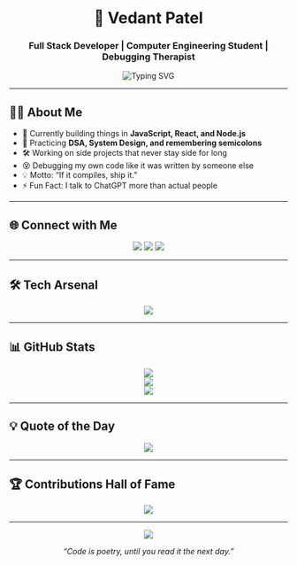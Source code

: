 <h1 align="center">🚀 Vedant Patel</h1>
<h3 align="center">Full Stack Developer | Computer Engineering Student | Debugging Therapist</h3>

<p align="center">
  <img src="https://readme-typing-svg.demolab.com?font=Fira+Code&duration=3000&pause=1000&color=F75C7E&center=true&vCenter=true&width=435&lines=Building+apps+that+only+crash+sometimes;Turning+coffee+into+code;Debugging+my+life+in+VS+Code;Learning+stuff+faster+than+StackOverflow+can+load" alt="Typing SVG" />
</p>

---

## 👨‍💻 About Me

- 🔧 Currently building things in **JavaScript, React, and Node.js**  
- 🧠 Practicing **DSA, System Design, and remembering semicolons**  
- 🛠️ Working on side projects that never stay side for long  
- 😵 Debugging my own code like it was written by someone else  
- 💡 Motto: “If it compiles, ship it.”  
- ⚡ Fun Fact: I talk to ChatGPT more than actual people

---

## 🌐 Connect with Me

<p align="center">
  <a href="mailto:vedantpatelvp04@gmail.com"><img src="https://img.shields.io/badge/Gmail-D14836?style=for-the-badge&logo=gmail&logoColor=white"/></a>
  <a href="https://linkedin.com/in/Vedant-Patel"><img src="https://img.shields.io/badge/LinkedIn-%230077B5.svg?style=for-the-badge&logo=linkedin&logoColor=white"/></a>
  <a href="https://instagram.com/Vedant_2_6"><img src="https://img.shields.io/badge/Instagram-E4405F?style=for-the-badge&logo=instagram&logoColor=white"/></a>
</p>

---

## 🛠️ Tech Arsenal

<p align="center">
  <img src="https://skillicons.dev/icons?i=js,ts,react,nodejs,express,mongodb,postgres,html,css,java,cpp,docker,django,net,firebase,git,postman,vscode" />
</p>

---

## 📊 GitHub Stats

<p align="center">
  <img src="https://github-readme-stats.vercel.app/api?username=Vedant-2-6&theme=radical&hide_border=true&show_icons=true&count_private=true" />
  <br/>
  <img src="https://streak-stats.demolab.com?user=Vedant-2-6&theme=radical&hide_border=true" />
  <br/>
  <img src="https://github-readme-stats.vercel.app/api/top-langs/?username=Vedant-2-6&layout=compact&theme=radical&hide_border=true" />
</p>

---

## 💡 Quote of the Day

<p align="center">
  <img src="https://quotes-github-readme.vercel.app/api?type=horizontal&theme=radical" />
</p>

---

## 🏆 Contributions Hall of Fame

<p align="center">
  <img src="https://github-contributor-stats.vercel.app/api?username=Vedant-2-6&limit=5&theme=radical&combine_all_yearly_contributions=true" />
</p>

---

<p align="center">
  <img src="https://visitcount.itsvg.in/api?id=Vedant-2-6&icon=5&color=12" />
</p>

<p align="center">
  <i>“Code is poetry, until you read it the next day.”</i>  
</p>

<!--
🧠 Proudly built with caffeine, chaos, and Ctrl+Z.
-->
